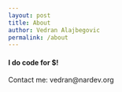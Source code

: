```yaml
---
layout: post
title: About
author: Vedran Alajbegovic
permalink: /about
---
```


<h4>I do code for $!</h4>
Contact me: vedran@nardev.org


